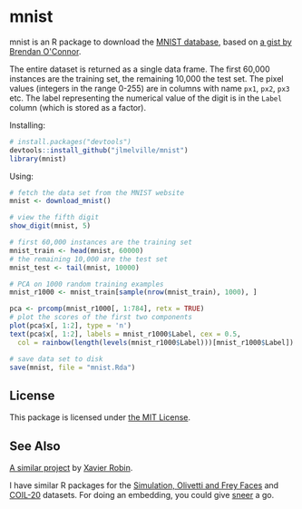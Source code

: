 # mnist

mnist is an R package to download the 
[MNIST database](http://yann.lecun.com/exdb/mnist/), based on 
[a gist by Brendan O'Connor](https://gist.github.com/brendano/39760).

The entire dataset is returned as a single data frame. The first 60,000
instances are the training set, the remaining 10,000 the test set. The pixel
values (integers in the range 0-255) are in columns with name `px1`, `px2`,
`px3` etc. The label representing the numerical value of the digit is in the
`Label` column (which is stored as a factor).

Installing:
```R
# install.packages("devtools")
devtools::install_github("jlmelville/mnist")
library(mnist)
```

Using:
```R
# fetch the data set from the MNIST website
mnist <- download_mnist()

# view the fifth digit
show_digit(mnist, 5)

# first 60,000 instances are the training set
mnist_train <- head(mnist, 60000)
# the remaining 10,000 are the test set
mnist_test <- tail(mnist, 10000)

# PCA on 1000 random training examples
mnist_r1000 <- mnist_train[sample(nrow(mnist_train), 1000), ]

pca <- prcomp(mnist_r1000[, 1:784], retx = TRUE)
# plot the scores of the first two components
plot(pca$x[, 1:2], type = 'n')
text(pca$x[, 1:2], labels = mnist_r1000$Label, cex = 0.5,
  col = rainbow(length(levels(mnist_r1000$Label)))[mnist_r1000$Label])

# save data set to disk
save(mnist, file = "mnist.Rda")
```

## License
This package is licensed under 
[the MIT License](http://opensource.org/licenses/MIT).

## See Also
[A similar project](https://github.com/xrobin/mnist) by 
[Xavier Robin](https://github.com/xrobin).

I have similar R packages for the 
[Simulation, Olivetti and Frey Faces](https://github.com/jlmelville/snedata) and
[COIL-20](https://github.com/jlmelville/coil20) datasets.
For doing an embedding, you could give 
[sneer](https://github.com/jlmelville/sneer) a go.
